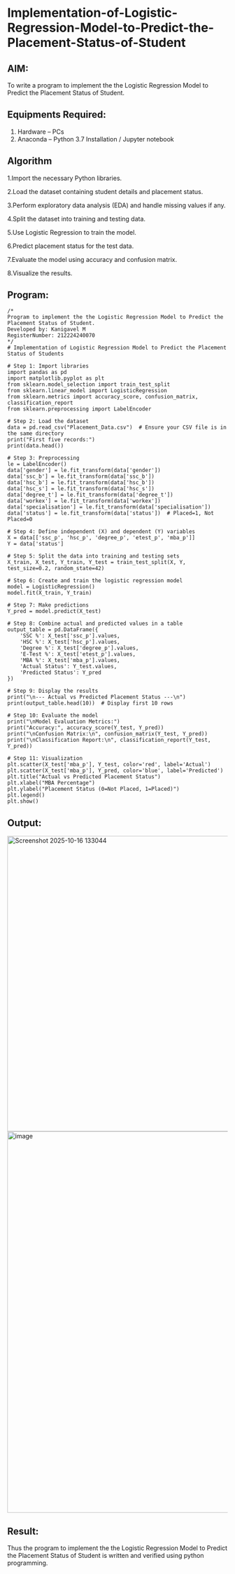 # Implementation-of-Logistic-Regression-Model-to-Predict-the-Placement-Status-of-Student

## AIM:
To write a program to implement the the Logistic Regression Model to Predict the Placement Status of Student.

## Equipments Required:
1. Hardware – PCs
2. Anaconda – Python 3.7 Installation / Jupyter notebook

## Algorithm
1.Import the necessary Python libraries.

2.Load the dataset containing student details and placement status.

3.Perform exploratory data analysis (EDA) and handle missing values if any.

4.Split the dataset into training and testing data.

5.Use Logistic Regression to train the model.

6.Predict placement status for the test data.

7.Evaluate the model using accuracy and confusion matrix.

8.Visualize the results.

## Program:
```
/*
Program to implement the the Logistic Regression Model to Predict the Placement Status of Student.
Developed by: Kanigavel M
RegisterNumber: 212224240070 
*/
# Implementation of Logistic Regression Model to Predict the Placement Status of Students

# Step 1: Import libraries
import pandas as pd
import matplotlib.pyplot as plt
from sklearn.model_selection import train_test_split
from sklearn.linear_model import LogisticRegression
from sklearn.metrics import accuracy_score, confusion_matrix, classification_report
from sklearn.preprocessing import LabelEncoder

# Step 2: Load the dataset
data = pd.read_csv("Placement_Data.csv")  # Ensure your CSV file is in the same directory
print("First five records:")
print(data.head())

# Step 3: Preprocessing
le = LabelEncoder()
data['gender'] = le.fit_transform(data['gender'])
data['ssc_b'] = le.fit_transform(data['ssc_b'])
data['hsc_b'] = le.fit_transform(data['hsc_b'])
data['hsc_s'] = le.fit_transform(data['hsc_s'])
data['degree_t'] = le.fit_transform(data['degree_t'])
data['workex'] = le.fit_transform(data['workex'])
data['specialisation'] = le.fit_transform(data['specialisation'])
data['status'] = le.fit_transform(data['status'])  # Placed=1, Not Placed=0

# Step 4: Define independent (X) and dependent (Y) variables
X = data[['ssc_p', 'hsc_p', 'degree_p', 'etest_p', 'mba_p']]
Y = data['status']

# Step 5: Split the data into training and testing sets
X_train, X_test, Y_train, Y_test = train_test_split(X, Y, test_size=0.2, random_state=42)

# Step 6: Create and train the logistic regression model
model = LogisticRegression()
model.fit(X_train, Y_train)

# Step 7: Make predictions
Y_pred = model.predict(X_test)

# Step 8: Combine actual and predicted values in a table
output_table = pd.DataFrame({
    'SSC %': X_test['ssc_p'].values,
    'HSC %': X_test['hsc_p'].values,
    'Degree %': X_test['degree_p'].values,
    'E-Test %': X_test['etest_p'].values,
    'MBA %': X_test['mba_p'].values,
    'Actual Status': Y_test.values,
    'Predicted Status': Y_pred
})

# Step 9: Display the results
print("\n--- Actual vs Predicted Placement Status ---\n")
print(output_table.head(10))  # Display first 10 rows

# Step 10: Evaluate the model
print("\nModel Evaluation Metrics:")
print("Accuracy:", accuracy_score(Y_test, Y_pred))
print("\nConfusion Matrix:\n", confusion_matrix(Y_test, Y_pred))
print("\nClassification Report:\n", classification_report(Y_test, Y_pred))

# Step 11: Visualization
plt.scatter(X_test['mba_p'], Y_test, color='red', label='Actual')
plt.scatter(X_test['mba_p'], Y_pred, color='blue', label='Predicted')
plt.title("Actual vs Predicted Placement Status")
plt.xlabel("MBA Percentage")
plt.ylabel("Placement Status (0=Not Placed, 1=Placed)")
plt.legend()
plt.show()

```

## Output:
<img width="1123" height="675" alt="Screenshot 2025-10-16 133044" src="https://github.com/user-attachments/assets/807c74f5-b363-4f09-b46e-3ec79a94b240" />
<img width="1080" height="871" alt="image" src="https://github.com/user-attachments/assets/aff91de6-9591-4398-99d7-44b97f74402d" />



## Result:
Thus the program to implement the the Logistic Regression Model to Predict the Placement Status of Student is written and verified using python programming.
